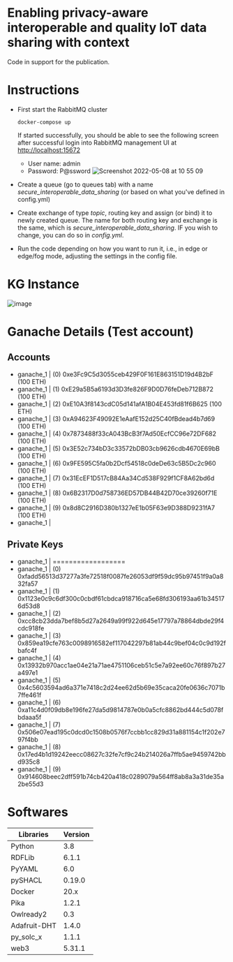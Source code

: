 # Enabling privacy-aware interoperable and quality IoT data sharing with context

Code in support for the publication.


# Instructions
- First start the RabbitMQ cluster
  ```
  docker-compose up
  ```
  If started successfully, you should be able to see the following screen after successful login into RabbitMQ management UI at [http://localhost:15672](http://localhost:15672)
  
  - User name: admin
  - Password: P@ssword
  ![Screenshot 2022-05-08 at 10 55 09](https://user-images.githubusercontent.com/52251022/167291400-11a318cc-e278-4ab0-a3b0-61cda9848a90.png)

- Create a queue (go to queues tab) with a name *secure_interoperable_data_sharing*  (or based on what you've defined in config.yml)
- Create exchange of type *topic*, routing key and assign (or bind) it to newly created queue. The name for both routing key and exchange is the same, which is *secure_interoperable_data_sharing*. IF you wish to change, you can do so in *config.yml*.
- Run the code depending on how you want to run it, i.e., in edge or edge/fog mode, adjusting the settings in the config file.

# KG Instance  

![image](https://user-images.githubusercontent.com/52251022/205376587-39024fe0-b5b9-44c8-b22f-3e383b273e6a.png)

# Ganache Details (Test account)
## Accounts 
- ganache_1  | (0) 0xe3Fc9C5d3055ceb429F0F161E863151D19d4B2bF (100 ETH)
- ganache_1  | (1) 0xE29a5B5a6193d3D3fe826F9D0D76feDeb712B872 (100 ETH)
- ganache_1  | (2) 0xE10A3f8143cdC05d141afA1B04E453fd81f6B625 (100 ETH)
- ganache_1  | (3) 0xA94623F49092E1eAafE152d25C40fBdead4b7d69 (100 ETH)
- ganache_1  | (4) 0x7873488f33cA043BcB3f7Ad50EcfCC96e72DF682 (100 ETH)
- ganache_1  | (5) 0x3E52c734bD3c33572bDB03cb9626cdb4670E69bB (100 ETH)
- ganache_1  | (6) 0x9FE595C5fa0b2Dcf54518c0deDe63c5B5Dc2c960 (100 ETH)
- ganache_1  | (7) 0x31EcEF1D517cB84Aa34Cd538F929f1CF8A62bd6d (100 ETH)
- ganache_1  | (8) 0x6B2317D0d758736ED57DB44B42D70ce39260f71E (100 ETH)
- ganache_1  | (9) 0x8d8C2916D380b1327eE1b05F63e9D388D9231fA7 (100 ETH)
- ganache_1  |

## Private Keys
- ganache_1  | ==================
- ganache_1  | (0) 0xfadd56513d37277a3fe72518f0087fe26053df9f59dc95b97451f9a0a832fa57
- ganache_1  | (1) 0x1123e0c9c6df300c0cbdf61cbdca918716ca5e68fd306193aa61b345176d53d8
- ganache_1  | (2) 0xcc8cb23dda7bef8b5d27a2649a99f922d645e17797a78864dbde29f4cdc918fe
- ganache_1  | (3) 0x859ea19cfe763c0098916582ef117042297b81ab44c9bef04c0c9d192fbafc4f
- ganache_1  | (4) 0x13932b970acc1ae04e21a71ae4751106ceb51c5e7a92ee60c76f897b27a497e1
- ganache_1  | (5) 0x4c5603594ad6a371e7418c2d24ee62d5b69e35caca20fe0636c7071b7ffe461f
- ganache_1  | (6) 0xa11c4d0f09db8e196fe27da5d9814787e0b0a5cfc8862bd444c5d078fbdaaa5f
- ganache_1  | (7) 0x506e07ead195c0dcd0c1508b0576f7ccbb1cc829d31a881154c1f202e797f4bb
- ganache_1  | (8) 0x17ed4b1d19242eecc08627c32fe7cf9c24b214026a7ffb5ae9459742bbd935c8
- ganache_1  | (9) 0x914608beec2dff591b74cb420a418c0289079a564ff8ab8a3a31de35a2be55d3


# Softwares
|Libraries|Version|  
|---|---| 
|Python |3.8|  
|RDFLib|6.1.1|  
|PyYAML|6.0|  
|pySHACL|0.19.0|
|Docker|20.x|
|Pika|1.2.1|
|Owlready2|0.3|
|Adafruit-DHT|1.4.0|
|py_solc_x|1.1.1|
|web3|5.31.1|


